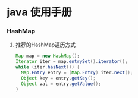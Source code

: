 # java 使用手册



### HashMap

1. 推荐的HashMap遍历方式

   ```java
   Map map = new HashMap();
   Iterator iter = map.entrySet().iterator();
   while (iter.hasNext()) {
     Map.Entry entry = (Map.Entry) iter.next();
     Object key = entry.getKey();
     Object val = entry.getValue();
   }
   ```

   ​
